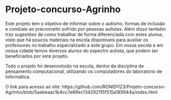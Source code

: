 # Projeto-concurso-Agrinho
<p> Este projeto tem o objetivo de informar sobre o autismo, formas de inclusão e combate ao preconceito sofrido por pessoas autistas. Além disso também traz sugestões de como trabalhar de forma diferenciada com estes alunos, visto que há poucos materiais na escola disponíveis para auxiliar os professores no trabalho especializado a este grupo. Em nossa escola e em nossa cidade temos diversos alunos do espectro autista, que podem ser beneficiados por este projeto. </p>
<p> Todo o projeto foi desenvolvido na escola, dentro da disciplina de pensamento computacional, utilizando os computadores do laboratório de informática. </p>
<p>O link para acesso ao site: https://github.com/RONIDI123/Projeto-concurso-Agrinho/blob/5aebeaac1b4cc7e69ec1342921f5f515a185944a/index.html </p>
